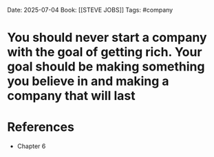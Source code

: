 Date: 2025-07-04
Book: [[STEVE JOBS]]
Tags: #company
# You should never start a company with the goal of getting rich. Your goal should be making something you believe in and making a company that will last



# References
- Chapter 6